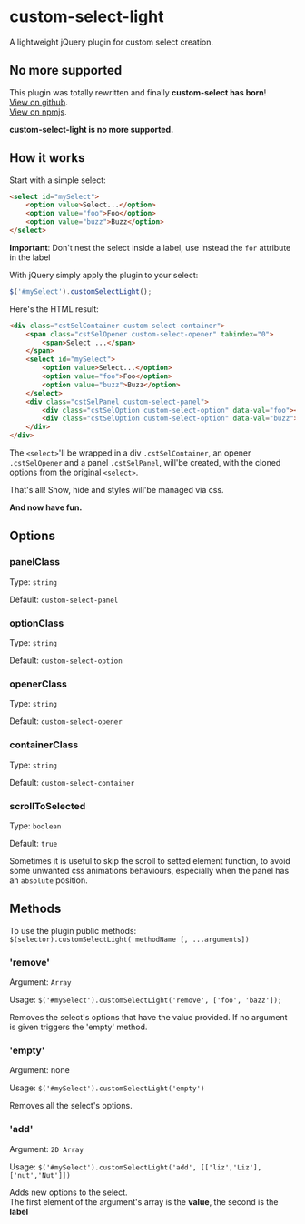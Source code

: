 # custom-select-light
A lightweight jQuery plugin for custom select creation.

## No more supported
This plugin was totally rewritten and finally **custom-select has born**!  
[View on github](https://github.com/custom-select/custom-select).  
[View on npmjs](https://www.npmjs.com/package/custom-select).  

**custom-select-light is no more supported.**

## How it works
Start with a simple select:
```html
<select id="mySelect">
    <option value>Select...</option>
    <option value="foo">Foo</option>
    <option value="buzz">Buzz</option>
</select>
```
**Important**: Don't nest the select inside a label, use instead the `for` attribute in the label

With jQuery simply apply the plugin to your select:
```javascript
$('#mySelect').customSelectLight();
```

Here's the HTML result:
```html
<div class="cstSelContainer custom-select-container">
    <span class="cstSelOpener custom-select-opener" tabindex="0">
        <span>Select ...</span>
    </span>
    <select id="mySelect">
        <option value>Select...</option>
        <option value="foo">Foo</option>
        <option value="buzz">Buzz</option>
    </select>
    <div class="cstSelPanel custom-select-panel">
        <div class="cstSelOption custom-select-option" data-val="foo"><span>Foo</span></div>
        <div class="cstSelOption custom-select-option" data-val="buzz"><span>Buzz</span></div>
    </div>
</div>
```
The `<select>`'ll be wrapped in a div `.cstSelContainer`, an opener `.cstSelOpener` and a panel `.cstSelPanel`, will'be created, with the cloned options from the original `<select>`.

That's all! Show, hide and styles will'be managed via css.

**And now have fun.**

## Options

### panelClass
Type: `string`

Default: `custom-select-panel`

### optionClass
Type: `string`

Default: `custom-select-option`

### openerClass
Type: `string`

Default: `custom-select-opener`

### containerClass
Type: `string`

Default: `custom-select-container`

### scrollToSelected
Type: `boolean`

Default: `true`

Sometimes it is useful to skip the scroll to setted element function, to avoid some unwanted css animations behaviours, especially when the panel has an `absolute` position.

## Methods
To use the plugin public methods:  
`$(selector).customSelectLight( methodName [, ...arguments])`

### 'remove'
Argument: `Array`

Usage: `$('#mySelect').customSelectLight('remove', ['foo', 'bazz']);`

Removes the select's options that have the value provided.
If no argument is given triggers the 'empty' method.

### 'empty'
Argument: none

Usage: `$('#mySelect').customSelectLight('empty')`

Removes all the select's options.

### 'add'
Argument: `2D Array`

Usage: `$('#mySelect').customSelectLight('add', [['liz','Liz'],['nut','Nut']])`

Adds new options to the select.  
The first element of the argument's array is the **value**, the second is the **label**
